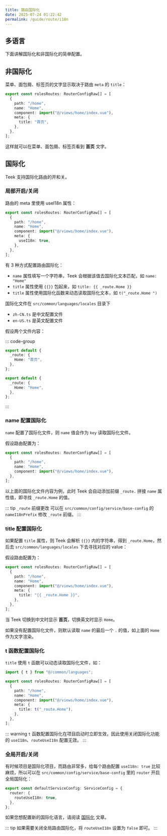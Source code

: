 ```yaml
---
title: 路由国际化
date: 2025-07-24 01:22:42
permalink: /guide/route/i18n
---
```


## 多语言

下面讲解国际化和非国际化的简单配置。

## 非国际化

菜单、面包屑、标签页的文字显示取决于路由 `meta` 的 `title`：

```ts
export const rolesRoutes: RouterConfigRaw[] = [
  {
    path: "/home",
    name: "Home",
    component: import("@/views/home/index.vue"),
    meta: {
      title: "首页",
    },
  },
];
```

这样就可以在菜单、面包屑、标签页看到 **首页** 文字。

## 国际化

Teek 支持国际化路由的开和关。

### 局部开启/关闭

路由的 meta 里使用 useI18n 属性：

```ts
export const rolesRoutes: RouterConfigRaw[] = [
  {
    path: "/home",
    name: "Home",
    component: import("@/views/home/index.vue"),
    meta: {
      useI18n: true,
    },
  },
];
```

有 3 种方式配置路由国际化：

- `name` 属性填写一个字符串，Teek 会根据该值去国际化文本匹配，如 `name: "Home"`
- `title` 属性使用 <span v-pre>`{{}}`</span> 包起来，如 <span v-pre>`title: {{ _route.Home }}`</span>
- `title` 属性使用国际化函数来动态读取国际化文本，如 `t("_route.Home ")`

国际化文件在 `src/common/languages/locales` 目录下

- `zh-CN.ts` 是中文配置文件
- `en-US.ts` 是英文配置文件

假设两个文件内容：

::: code-group

```ts [zh-CN.ts]
export default {
  _route: {
    Home: "首页",
  },
};
```

```ts [en-US.ts]
export default {
  _route: {
    Home: "Home",
  },
};
```

:::

### name 配置国际化

`name` 配置了国际化文件，则 `name` 值会作为 `key` 读取国际化文件。

假设路由配置为：

```ts {4}
export const rolesRoutes: RouterConfigRaw[] = [
  {
    path: "/home",
    name: "Home",
    component: import("@/views/home/index.vue"),
  },
];
```

以上面的国际化文件内容为例，此时 Teek 会自动添加前缀 `_route.` 拼接 `name` 属性值，即寻找 `_route.Home` 的值。

::: tip `_route` 前缀更改
可以在 `src/common/config/service/base-config` 的 `nameI18nPrefix` 修改 `_route` 前缀。
:::

### title 配置国际化

如果配置 `title` 属性，则 Teek 会解析 <span v-pre>`{{}}`</span> 内的字符串，得到 `_route.Home`，然后去 `src/common/languages/locales` 下去寻找对应的 value：

假设路由配置为：

```ts {7}
export const rolesRoutes: RouterConfigRaw[] = [
  {
    path: "/home",
    name: "Home",
    component: import("@/views/home/index.vue"),
    meta: {
      title: "{{ _route.Home }}",
    },
  },
];
```

当 Teek 切换到中文时显示 **首页**，切换英文时显示 `Home`。

如果没有配置国际化文件，则默认读取 `name` 的最后一个 `.` 的值，如上面的 `Home` 作为文字渲染。

### t 函数配置国际化

`title` 使用 `t` 函数可以动态读取国际化文件，如：

```ts {9}
import { t } from "@/common/languages";

export const rolesRoutes: RouterConfigRaw[] = [
  {
    path: "/home",
    name: "Home",
    component: import("@/views/home/index.vue"),
    meta: {
      title: t("_route.Home"),
    },
  },
];
```

::: warning
`t` 函数配置国际化在项目启动时立即生效，因此使用关闭国际化功能的 `useI18n`、`routeUseI18n` 配置无效。
:::

### 全局开启/关闭

有时候项目是国际化项目，而路由非常多，给每个路由配置 `useI18n: true` 比较麻烦，所以可以在 `src/common/config/service/base-config` 里的 `router` 开启全局国际化：

```ts
export const defaultServiceConfig: ServiceConfig = {
  router: {
    routeUseI18n: true,
  },
};
```

如果您想配置新的国际化语言，请阅读 [国际化](/guide/i18n.html) 文章。

::: tip
如果需要关闭全局路由国际化，将 `routeUseI18n` 设置为 `false` 即可。
:::
